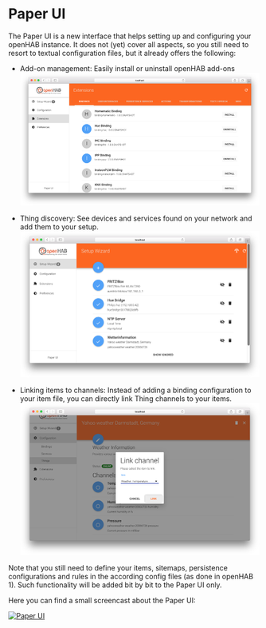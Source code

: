 # Paper UI

The Paper UI is a new interface that helps setting up and configuring your openHAB instance.
It does not (yet) cover all aspects, so you still need to resort to textual configuration files, but it already offers the following:

 - Add-on management: Easily install or uninstall openHAB add-ons
![extensions](images/paperui1.png)

 - Thing discovery: See devices and services found on your network and add them to your setup.
![discovery](images/paperui2.png)

- Linking items to channels: Instead of adding a binding configuration to your item file, you can directly link Thing channels to your items.
![links](images/paperui3.png)

Note that you still need to define your items, sitemaps, persistence configurations and rules in the according config files (as done in openHAB 1). Such functionality will be added bit by bit to the Paper UI only.

Here you can find a small screencast about the Paper UI:

[![Paper UI](http://img.youtube.com/vi/MV2a5qwtmRE/0.jpg)](http://www.youtube.com/watch?v=MV2a5qwtmRE)
